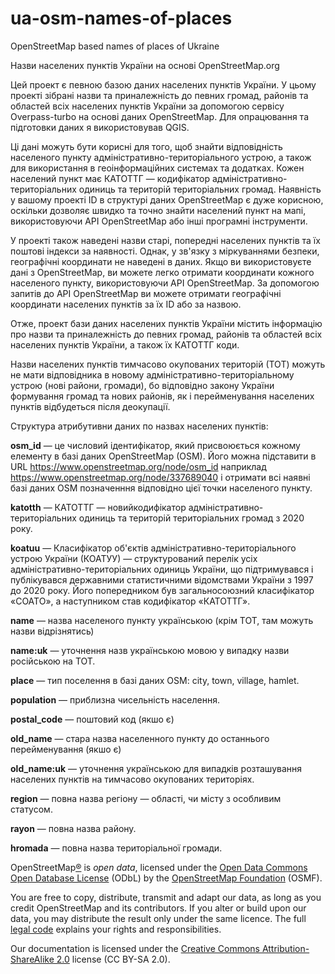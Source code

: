 # ua-osm-names-of-places

OpenStreetMap based names of places of Ukraine

Назви населених пунктів України на основі OpenStreetMap.org

Цей проект є певною базою даних населених пунктів України. У цьому проекті зібрані назви та приналежність до певних громад, районів та областей всіх населених пунктів України за допомогою сервісу Overpass-turbo на основі даних OpenStreetMap. Для опрацювання та підготовки даних я використовував QGIS.

Ці дані можуть бути корисні для того, щоб знайти відповідність населеного пункту адміністративно-територіального устрою, а також для використання в геоінформаційних системах та додатках. Кожен населений пункт має КАТОТТГ — кодифікатор адміністративно-територіальних одиниць та територій територіальних громад. Наявність у вашому проекті ID в структурі даних OpenStreetMap є дуже корисною, оскільки дозволяє швидко та точно знайти населений пункт на мапі, використовуючи API OpenStreetMap або інші програмні інструменти.

У проекті також наведені назви старі, попередні населених пунктів та їх поштові індекси за наявності. Однак, у зв'язку з міркуваннями безпеки, географічні координати не наведені в даних. Якщо ви використовуєте дані з OpenStreetMap, ви можете легко отримати координати кожного населеного пункту, використовуючи API OpenStreetMap. За допомогою запитів до API OpenStreetMap ви можете отримати географічні координати населених пунктів за їх ID або за назвою.

Отже, проект бази даних населених пунктів України містить інформацію про назви та приналежність до певних громад, районів та областей всіх населених пунктів України, а також їх КАТОТТГ коди.



Назви населених пунктів тимчасово окупованих територій (ТОТ) можуть не мати 
відповідника в новому адміністративно-територіальному устрою (нові райони, громади), бо відповідно закону України формування громад та нових районів, як і перейменування населених пунктів відбудеться після деокупації.

Структура атрибутивни даних по назвах населених пунктів:

**osm_id** — це числовий ідентифікатор, який присвоюється кожному елементу в базі даних OpenStreetMap (OSM). Його можна підставити в URL https://www.openstreetmap.org/node/osm_id наприклад https://www.openstreetmap.org/node/337689040 і отримати всі наявні базі даних OSM позначенння відповідно цієї точки населеного пункту.

**katotth** — КАТОТТГ — новийкодифікатор адміністративно-територіальних одиниць та територій територіальних громад з 2020 року.

**koatuu** — Класифікатор об'єктів адміністративно-територіального устрою України (КОАТУУ) — структурований перелік усіх адміністративно-територіальних одиниць України, що підтримувався і публікувався державними статистичними відомствами України з 1997 до 2020 року. Його попередником був загальносоюзний класифікатор «СОАТО», а наступником став кодифікатор «КАТОТТГ». 

**name** — назва населеного пункту українською (крім ТОТ, там можуть назви відрізнятись)

**name:uk** — уточнення назв українською мовою у випадку назви російською на ТОТ.

**place** — тип поселення в базі даних OSM: city, town, village, hamlet.

**population** — приблизна чисельність населення.

**postal_code** — поштовий код (якшо є)

**old_name** — стара назва населенного пункту до останнього перейменування (якшо є)

**old_name:uk** — уточнення українською для випадків розташування населених пунктів на тимчасово окупованих територіях.

**region** — повна назва регіону — області, чи місту з особливим статусом.

**rayon** — повна назва району.

**hromada** — повна назва територіальної громади.



OpenStreetMap[®](https://www.openstreetmap.org/copyright#trademarks) is *open data*, licensed under the [Open Data Commons Open Database License](https://opendatacommons.org/licenses/odbl/) (ODbL) by the [OpenStreetMap Foundation](https://osmfoundation.org/) (OSMF).

You are free to copy, distribute, transmit and adapt our data,
as long as you credit OpenStreetMap and its
contributors. If you alter or build upon our data, you
may distribute the result only under the same licence. The
full [legal code](https://opendatacommons.org/licenses/odbl/1.0/) explains your rights and responsibilities.

Our documentation is licensed under the [Creative Commons Attribution-ShareAlike 2.0](https://creativecommons.org/licenses/by-sa/2.0/) license (CC BY-SA 2.0).
